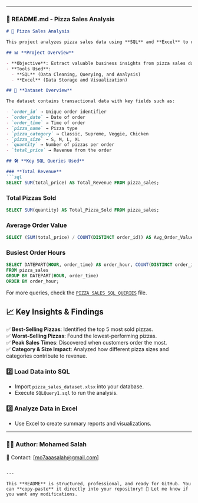 
---

### **📌 README.md - Pizza Sales Analysis**  

```markdown
# 🍕 Pizza Sales Analysis  

This project analyzes pizza sales data using **SQL** and **Excel** to uncover key insights such as revenue trends, best-selling pizzas, and peak order times.  

## 📊 **Project Overview**  

- **Objective**: Extract valuable business insights from pizza sales data.  
- **Tools Used**:  
  - **SQL** (Data Cleaning, Querying, and Analysis)  
  - **Excel** (Data Storage and Visualization)  

## 📁 **Dataset Overview**  

The dataset contains transactional data with key fields such as:  

- `order_id` → Unique order identifier  
- `order_date` → Date of order  
- `order_time` → Time of order  
- `pizza_name` → Pizza type  
- `pizza_category` → Classic, Supreme, Veggie, Chicken  
- `pizza_size` → S, M, L, XL  
- `quantity` → Number of pizzas per order  
- `total_price` → Revenue from the order  

## 🛠️ **Key SQL Queries Used**  

### **Total Revenue**  
```sql
SELECT SUM(total_price) AS Total_Revenue FROM pizza_sales;
```

### **Total Pizzas Sold**  
```sql
SELECT SUM(quantity) AS Total_Pizza_Sold FROM pizza_sales;
```

### **Average Order Value**  
```sql
SELECT (SUM(total_price) / COUNT(DISTINCT order_id)) AS Avg_Order_Value FROM pizza_sales;
```

### **Busiest Order Hours**  
```sql
SELECT DATEPART(HOUR, order_time) AS order_hour, COUNT(DISTINCT order_id) AS total_orders
FROM pizza_sales
GROUP BY DATEPART(HOUR, order_time)
ORDER BY order_hour;
```

For more queries, check the [`PIZZA SALES SQL QUERIES`](PIZZA_SALES_SQL_QUERIES.docx) file.

## 📈 **Key Insights & Findings**  

✅ **Best-Selling Pizzas**: Identified the top 5 most sold pizzas.  
✅ **Worst-Selling Pizzas**: Found the lowest-performing pizzas.  
✅ **Peak Sales Times**: Discovered when customers order the most.  
✅ **Category & Size Impact**: Analyzed how different pizza sizes and categories contribute to revenue.  



### **2️⃣ Load Data into SQL**  
- Import `pizza_sales_dataset.xlsx` into your database.  
- Execute `SQLQuery1.sql` to run the analysis.  

### **3️⃣ Analyze Data in Excel**  
- Use Excel to create summary reports and visualizations.  

 

---

### 👨‍💻 **Author**: Mohamed Salah  
📧 Contact: [mo7aaasalah@gmail.com]  
```

---

This **README** is structured, professional, and ready for GitHub. You can **copy-paste** it directly into your repository! 🚀 Let me know if you want any modifications.
